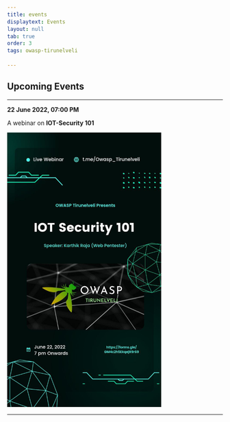 ```yaml
---
title: events
displaytext: Events
layout: null
tab: true
order: 3
tags: owasp-tirunelveli

---
```


## Upcoming Events
<hr>

**22 June 2022, 07:00 PM**

A webinar on **IOT-Security 101**


<img src="assets/events/IOT-Security.jpg" width="360" height="640" />

<hr>
